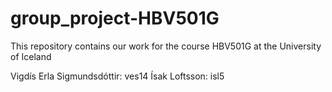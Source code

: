 # group_project-HBV501G
This repository contains our work for the course HBV501G at the University of Iceland

Vigdís Erla Sigmundsdóttir: ves14
Ísak Loftsson: isl5